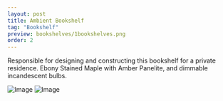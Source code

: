 ```yaml
---
layout: post
title: Ambient Bookshelf
tag: "Bookshelf"
preview: bookshelves/1bookshelves.png
order: 2
---
```

Responsible for designing and constructing this bookshelf for a private residence. Ebony Stained Maple with Amber Panelite, and dimmable incandescent bulbs.

![Image](1bookshelves.png)
![Image](2bookshelves.png)
